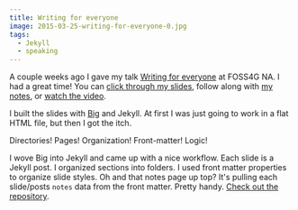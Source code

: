 ```yaml
---
title: Writing for everyone
image: 2015-03-25-writing-for-everyone-0.jpg
tags:
  - Jekyll
  - speaking
---
```


A couple weeks ago I gave my talk [Writing for everyone](/writing-for-everyone/) at FOSS4G NA. I had a great time! You can [click through my slides](/writing-for-everyone/), follow along with [my notes](/writing-for-everyone/notes/), or <a href="https://youtu.be/bXd6aRRvJG4?list=PLWW0CjV-TafaJlkE6Zq4OgXgb04TQfNiR" data-proofer-ignore>watch the video</a>.

I built the slides with [Big](http://www.macwright.org/big/) and Jekyll. At first I was just going to work in a flat HTML file, but then I got the itch.

Directories! Pages! Organization! Front-matter! Logic!

I wove Big into Jekyll and came up with a nice workflow. Each slide is a Jekyll post. I organized sections into folders. I used front matter properties to organize slide styles. Oh and that notes page up top? It's pulling each slide/posts `notes` data from the front matter. Pretty handy. [Check out the repository](https://github.com/katydecorah/writing-for-everyone).
